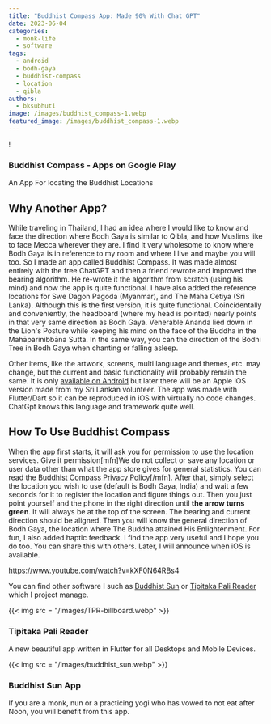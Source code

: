 ```yaml
---
title: "Buddhist Compass App: Made 90% With Chat GPT"
date: 2023-06-04
categories: 
  - monk-life
  - software
tags: 
  - android
  - bodh-gaya
  - buddhist-compass
  - location
  - qibla
authors: 
  - bksubhuti
image: /images/buddhist_compass-1.webp
featured_image: /images/buddhist_compass-1.webp
---
```


!

### Buddhist Compass - Apps on Google Play

An App For locating the Buddhist Locations

## Why Another App?

While traveling in Thailand, I had an idea where I would like to know and face the direction where Bodh Gaya is similar to Qibla, and how Muslims like to face Mecca wherever they are. I find it very wholesome to know where Bodh Gaya is in reference to my room and where I live and maybe you will too. So I made an app called Buddhist Compass. It was made almost entirely with the free ChatGPT and then a friend rewrote and improved the bearing algorithm. He re-wrote it the algorithm from scratch (using his mind) and now the app is quite functional. I have also added the reference locations for Swe Dagon Pagoda (Myanmar), and The Maha Cetiya (Sri Lanka). Although this is the first version, it is quite functional. Coincidentally and conveniently, the headboard (where my head is pointed) nearly points in that very same direction as Bodh Gaya. Venerable Ananda lied down in the Lion's Posture while keeping his mind on the face of the Buddha in the Mahāparinibbāna Sutta. In the same way, you can the direction of the Bodhi Tree in Bodh Gaya when chanting or falling asleep.

Other items, like the artwork, screens, multi language and themes, etc. may change, but the current and basic functionality will probably remain the same. It is only [available on Android](https://play.google.com/store/apps/details?id=com.paauk.buddhistcompass) but later there will be an Apple iOS version made from my Sri Lankan volunteer. The app was made with Flutter/Dart so it can be reproduced in iOS with virtually no code changes. ChatGpt knows this language and framework quite well.

## How To Use Buddhist Compass

When the app first starts, it will ask you for permission to use the location services. Give it permission\[mfn\]We do not collect or save any location or user data other than what the app store gives for general statistics. You can read the [Buddhist Compass Privacy Policy](https://americanmonk.org/privacy-policy-for-buddhist-compass-app/)\[/mfn\]. After that, simply select the location you wish to use (default is Bodh Gaya, India) and wait a few seconds for it to register the location and figure things out. Then you just point yourself and the phone in the right direction until **the arrow turns green**. It will always be at the top of the screen. The bearing and current direction should be aligned. Then you will know the general direction of Bodh Gaya, the location where The Buddha attained His Enlightenment. For fun, I also added haptic feedback. I find the app very useful and I hope you do too. You can share this with others. Later, I will announce when iOS is available.

https://www.youtube.com/watch?v=kXF0N64RBs4

You can find other software I such as [Buddhist Sun](https://americanmonk.org/buddhist-sun-app/) or [Tipitaka Pali Reader](https://americanmonk.org/tipitaka-pali-reader/) which I project manage.

{{< img src = "/images/TPR-billboard.webp" >}}

### Tipitaka Pali Reader

A new beautiful app written in Flutter for all Desktops and Mobile Devices.

{{< img src = "/images/buddhist_sun.webp" >}}

### Buddhist Sun App

If you are a monk, nun or a practicing yogi who has vowed to not eat after Noon, you will benefit from this app.
